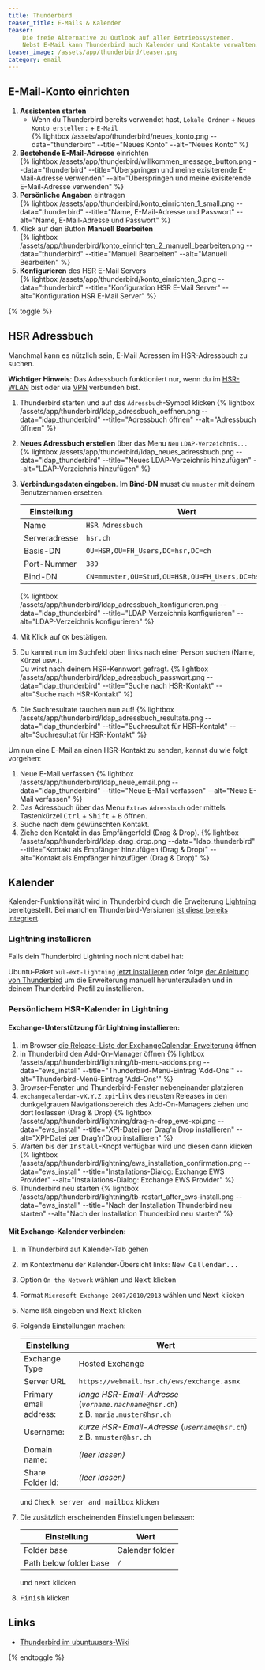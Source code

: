 ```yaml
---
title: Thunderbird
teaser_title: E-Mails & Kalender
teaser:
    Die freie Alternative zu Outlook auf allen Betriebssystemen.
    Nebst E-Mail kann Thunderbird auch Kalender und Kontakte verwalten.
teaser_image: /assets/app/thunderbird/teaser.png
category: email
---
```


## E-Mail-Konto einrichten

1. **Assistenten starten**
    * Wenn du Thunderbird bereits verwendet hast, ```Lokale Ordner``` + ```Neues Konto erstellen:``` + ```E-Mail```<br>
    {% lightbox /assets/app/thunderbird/neues_konto.png --data="thunderbird" --title="Neues Konto" --alt="Neues Konto" %}
2. **Bestehende E-Mail-Adresse** einrichten<br>
    {% lightbox /assets/app/thunderbird/willkommen_message_button.png --data="thunderbird" --title="Überspringen und meine exisiterende E-Mail-Adresse verwenden" --alt="Überspringen und meine exisiterende E-Mail-Adresse verwenden" %}
3. **Persönliche Angaben** eintragen<br>
    {% lightbox /assets/app/thunderbird/konto_einrichten_1_small.png --data="thunderbird" --title="Name, E-Mail-Adresse und Passwort" --alt="Name, E-Mail-Adresse und Passwort" %}
4. Klick auf den Button **Manuell Bearbeiten** <br>
    {% lightbox /assets/app/thunderbird/konto_einrichten_2_manuell_bearbeiten.png --data="thunderbird" --title="Manuell Bearbeiten" --alt="Manuell Bearbeiten" %}
5. **Konfigurieren** des HSR E-Mail Servers<br>
    {% lightbox /assets/app/thunderbird/konto_einrichten_3.png --data="thunderbird" --title="Konfiguration HSR E-Mail Server" --alt="Konfiguration HSR E-Mail Server" %}

{% toggle %}
## HSR Adressbuch

Manchmal kann es nützlich sein, E-Mail Adressen im HSR-Adressbuch zu suchen.

**Wichtiger Hinweis**: Das Adressbuch funktioniert nur, wenn du im [HSR-WLAN](/hsr/wlan/) bist oder via [VPN](/hsr/vpn/) verbunden bist.

1. Thunderbird starten und auf das `Adressbuch`-Symbol klicken
{% lightbox /assets/app/thunderbird/ldap_adressbuch_oeffnen.png --data="ldap_thunderbird" --title="Adressbuch öffnen" --alt="Adressbuch öffnen" %}
2. **Neues Adressbuch erstellen** über das Menu `Neu` `LDAP-Verzeichnis...`
{% lightbox /assets/app/thunderbird/ldap_neues_adressbuch.png --data="ldap_thunderbird" --title="Neues LDAP-Verzeichnis hinzufügen" --alt="LDAP-Verzeichnis hinzufügen" %}
3. **Verbindungsdaten eingeben**. Im **Bind-DN** musst du `mmuster` mit deinem Benutzernamen ersetzen.

    Einstellung   | Wert
    ------------- | ----------------
    Name          | `HSR Adressbuch`
    Serveradresse | `hsr.ch`
    Basis-DN      | `OU=HSR,OU=FH_Users,DC=hsr,DC=ch`
    Port-Nummer   | `389`
    Bind-DN       | `CN=mmuster,OU=Stud,OU=HSR,OU=FH_Users,DC=hsr,DC=ch`

    {% lightbox /assets/app/thunderbird/ldap_adressbuch_konfigurieren.png --data="ldap_thunderbird" --title="LDAP-Verzeichnis konfigurieren" --alt="LDAP-Verzeichnis konfigurieren" %}

4. Mit Klick auf `OK` bestätigen.
5. Du kannst nun im Suchfeld oben links nach einer Person suchen (Name, Kürzel usw.). <br>
Du wirst nach deinem HSR-Kennwort gefragt.
{% lightbox /assets/app/thunderbird/ldap_adressbuch_passwort.png --data="ldap_thunderbird" --title="Suche nach HSR-Kontakt" --alt="Suche nach HSR-Kontakt" %}
6. Die Suchresultate tauchen nun auf!
{% lightbox /assets/app/thunderbird/ldap_adressbuch_resultate.png --data="ldap_thunderbird" --title="Suchresultat für HSR-Kontakt" --alt="Suchresultat für HSR-Kontakt" %}

Um nun eine E-Mail an einen HSR-Kontakt zu senden, kannst du wie folgt vorgehen:

1. Neue E-Mail verfassen
{% lightbox /assets/app/thunderbird/ldap_neue_email.png --data="ldap_thunderbird" --title="Neue E-Mail verfassen" --alt="Neue E-Mail verfassen" %}
2. Das Adressbuch über das Menu `Extras` `Adressbuch` oder mittels Tastenkürzel <kbd>Ctrl</kbd> + <kbd>Shift</kbd> + <kbd>B</kbd> öffnen.
3. Suche nach dem gewünschten Kontakt.
4. Ziehe den Kontakt in das Empfängerfeld (Drag & Drop).
{% lightbox /assets/app/thunderbird/ldap_drag_drop.png --data="ldap_thunderbird" --title="Kontakt als Empfänger hinzufügen (Drag & Drop)" --alt="Kontakt als Empfänger hinzufügen (Drag & Drop)" %}

## Kalender

Kalender-Funktionalität wird in Thunderbird durch die Erweiterung [Lightning](https://support.mozilla.org/de/kb/kalender-erweiterung-lightning-verwenden) bereitgestellt. Bei manchen Thunderbird-Versionen [ist diese bereits integriert](https://support.mozilla.org/de/kb/kalender-integration-thunderbird).

### Lightning installieren

Falls dein Thunderbird Lightning noch nicht dabei hat:

Ubuntu-Paket `xul-ext-lightning` [jetzt installieren](apt://xul-ext-lightning)
oder folge [der Anleitung von Thunderbird](https://support.mozilla.org/de/kb/lightning-thunderbird-installieren) um die Erweiterung manuell herunterzuladen und in deinem Thunderbird-Profil zu installieren.

### Persönlichem HSR-Kalender in Lightning

#### Exchange-Unterstützung für Lightning installieren:

1. im Browser [die Release-Liste der ExchangeCalendar-Erweiterung](https://github.com/ExchangeCalendar/exchangecalendar/releases) öffnen
2. in Thunderbird den Add-On-Manager öffnen
    {% lightbox /assets/app/thunderbird/lightning/tb-menu-addons.png --data="ews_install" --title="Thunderbird-Menü-Eintrag 'Add-Ons'" --alt="Thunderbird-Menü-Eintrag 'Add-Ons'" %}
3. Browser-Fenster und Thunderbird-Fenster nebeneinander platzieren
4. `exchangecalendar-vX.Y.Z.xpi`-Link des neusten Releases in den dunkgelgrauen Navigationsbereich des Add-On-Managers ziehen und dort loslassen (Drag & Drop)
    {% lightbox /assets/app/thunderbird/lightning/drag-n-drop_ews-xpi.png --data="ews_install" --title="XPI-Datei per Drag'n'Drop installieren" --alt="XPI-Datei per Drag'n'Drop installieren" %}
5. Warten bis der <kbd>Install</kbd>-Knopf verfügbar wird und diesen dann klicken
    {% lightbox /assets/app/thunderbird/lightning/ews_installation_confirmation.png --data="ews_install" --title="Installations-Dialog: Exchange EWS Provider" --alt="Installations-Dialog: Exchange EWS Provider" %}
6. Thunderbird neu starten
    {% lightbox /assets/app/thunderbird/lightning/tb-restart_after_ews-install.png --data="ews_install" --title="Nach der Installation Thunderbird neu starten" --alt="Nach der Installation Thunderbird neu starten" %}

#### Mit Exchange-Kalender verbinden:

1. In Thunderbird auf Kalender-Tab gehen
2. Im Kontextmenu der Kalender-Übersicht links: <kbd>New Callendar...</kbd>
3. Option `On the Network` wählen und <kbd>Next</kbd> klicken
4. Format `Microsoft Exchange 2007/2010/2013` wählen und <kbd>Next</kbd> klicken
5. Name `HSR` eingeben und <kbd>Next</kbd> klicken
6. Folgende Einstellungen machen:

    Einstellung            | Wert
    ---------------------- | ---
    Exchange Type          | Hosted Exchange
    Server URL             | `https://webmail.hsr.ch/ews/exchange.asmx`
    Primary email address: | <var>lange HSR-Email-Adresse</var> (<code><var>vorname.nachname</var>@hsr.ch</code>) z.B.&nbsp;`maria.muster@hsr.ch`
    Username:              | <var>kurze HSR-Email-Adresse</var> (<code><var>username</var>@hsr.ch</code>) z.B.&nbsp;`mmuster@hsr.ch`
    Domain name:           | <var>(leer lassen)</var>
    Share Folder Id:       | <var>(leer lassen)</var>

    und <kbd>Check server and mailbox</kbd> klicken
7. Die zusätzlich erscheinenden Einstellungen belassen:

    Einstellung            | Wert
    ---------------------- | ---
    Folder base            | Calendar folder
    Path below folder base | `/`

    und <kbd>next</kbd> klicken
8. <kbd>Finish</kbd> klicken


## Links

- [Thunderbird im ubuntuusers-Wiki](https://wiki.ubuntuusers.de/Thunderbird/)

{% endtoggle %}
